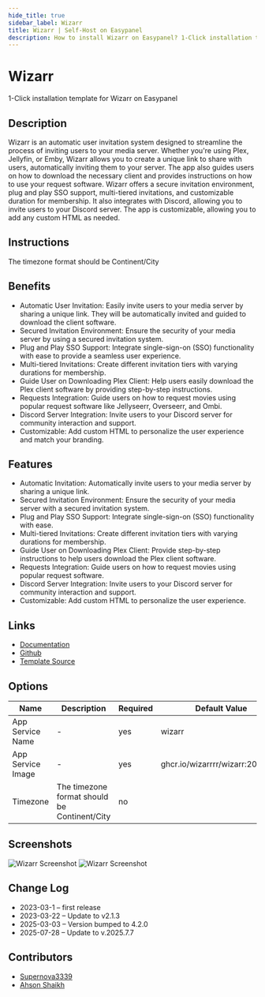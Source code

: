 ```yaml
---
hide_title: true
sidebar_label: Wizarr
title: Wizarr | Self-Host on Easypanel
description: How to install Wizarr on Easypanel? 1-Click installation template for Wizarr on Easypanel
---
```


<!-- generated -->

# Wizarr

1-Click installation template for Wizarr on Easypanel

## Description

Wizarr is an automatic user invitation system designed to streamline the process of inviting users to your media server. Whether you&#39;re using Plex, Jellyfin, or Emby, Wizarr allows you to create a unique link to share with users, automatically inviting them to your server. The app also guides users on how to download the necessary client and provides instructions on how to use your request software. Wizarr offers a secure invitation environment, plug and play SSO support, multi-tiered invitations, and customizable duration for membership. It also integrates with Discord, allowing you to invite users to your Discord server. The app is customizable, allowing you to add any custom HTML as needed.

## Instructions

The timezone format should be Continent/City

## Benefits

- Automatic User Invitation: Easily invite users to your media server by sharing a unique link. They will be automatically invited and guided to download the client software.
- Secured Invitation Environment: Ensure the security of your media server by using a secured invitation system.
- Plug and Play SSO Support: Integrate single-sign-on (SSO) functionality with ease to provide a seamless user experience.
- Multi-tiered Invitations: Create different invitation tiers with varying durations for membership.
- Guide User on Downloading Plex Client: Help users easily download the Plex client software by providing step-by-step instructions.
- Requests Integration: Guide users on how to request movies using popular request software like Jellyseerr, Overseerr, and Ombi.
- Discord Server Integration: Invite users to your Discord server for community interaction and support.
- Customizable: Add custom HTML to personalize the user experience and match your branding.

## Features

- Automatic Invitation: Automatically invite users to your media server by sharing a unique link.
- Secured Invitation Environment: Ensure the security of your media server with a secured invitation system.
- Plug and Play SSO Support: Integrate single-sign-on (SSO) functionality with ease.
- Multi-tiered Invitations: Create different invitation tiers with varying durations for membership.
- Guide User on Downloading Plex Client: Provide step-by-step instructions to help users download the Plex client software.
- Requests Integration: Guide users on how to request movies using popular request software.
- Discord Server Integration: Invite users to your Discord server for community interaction and support.
- Customizable: Add custom HTML to personalize the user experience.

## Links

- [Documentation](https://docs.wizarr.dev)
- [Github](https://github.com/Wizarrrr/wizarr)
- [Template Source](https://github.com/easypanel-io/templates/tree/main/templates/wizarr)

## Options

Name | Description | Required | Default Value
-|-|-|-
App Service Name | - | yes | wizarr
App Service Image | - | yes | ghcr.io/wizarrrr/wizarr:2025.7.7
Timezone | The timezone format should be Continent/City | no | 

## Screenshots

![Wizarr Screenshot](./assets/screenshot1.png)
![Wizarr Screenshot](./assets/screenshot2.png)

## Change Log

- 2023-03-1 – first release
- 2023-03-22 – Update to v2.1.3
- 2025-03-03 – Version bumped to 4.2.0
- 2025-07-28 – Update to v.2025.7.7

## Contributors

- [Supernova3339](https://github.com/Supernova3339)
- [Ahson Shaikh](https://github.com/Ahson-Shaikh)
